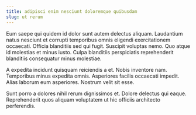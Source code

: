 ```yaml
---
title: adipisci enim nesciunt doloremque quibusdam
slug: ut rerum
---
```


Eum saepe qui quidem id dolor sunt autem delectus aliquam. Laudantium natus nesciunt et corrupti temporibus omnis eligendi exercitationem occaecati. Officia blanditiis sed qui fugit. Suscipit voluptas nemo. Quo atque id molestias et minus iusto. Culpa blanditiis perspiciatis reprehenderit blanditiis consequatur minus molestiae.

A expedita incidunt quisquam reiciendis a et. Nobis inventore nam. Temporibus minus expedita omnis. Asperiores facilis occaecati impedit. Alias laborum eum asperiores. Nostrum velit sit esse.

Sunt porro a dolores nihil rerum dignissimos et. Dolore delectus qui eaque. Reprehenderit quos aliquam voluptatem ut hic officiis architecto perferendis.
